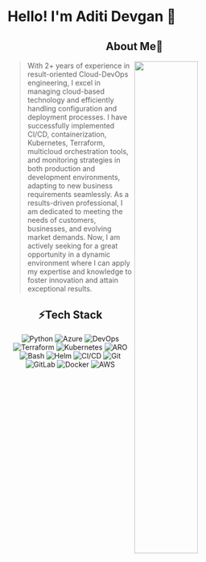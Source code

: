 # Hello! I'm Aditi Devgan 👋 



<h2 align="center">About Me🔭</h2>

<img align="right" src="https://media.giphy.com/media/L1R1tvI9svkIWwpVYr/giphy.gif" width="50%"/>

> With 2+ years of experience in result-oriented Cloud-DevOps engineering, I excel in managing cloud-based technology and efficiently handling configuration and deployment processes. I have successfully implemented CI/CD, containerization, Kubernetes, Terraform, multicloud orchestration tools, and monitoring strategies in both production and development environments, adapting to new business requirements seamlessly. As a results-driven professional, I am dedicated to meeting the needs of customers, businesses, and evolving market demands.
Now, I am actively seeking for a great opportunity in a dynamic environment where I can apply my expertise and knowledge to foster innovation and attain exceptional results.

<h2 align="center">⚡Tech Stack</h2>
<p align="center">
    <img alt="Python" src="https://img.shields.io/badge/python%20-%2314354C.svg?&style=for-the-badge&logo=python&logoColor=white"/>
    <img alt="Azure" src="https://img.shields.io/badge/azure cloud-%2300f.svg?&style=for-the-badge&logo=azure-cloud&logoColor=white&color=rgb(54,132,255)"/>
    <img alt="DevOps" src="https://img.shields.io/badge/devops%20-%23013243.svg?&style=for-the-badge&logo=devops&logoColor=white" />
    <img alt="Terraform" src="https://img.shields.io/badge/terraform%20-%23150458.svg?&style=for-the-badge&logo=terraform&logoColor=white" />
    <img alt="Kubernetes" src="https://img.shields.io/badge/kubernetes%20-%23FF6F00.svg?&style=for-the-badge&logo=kubernetes&logoColor=white" />
    <img alt="ARO" src="https://img.shields.io/badge/redhatOpenshift%20-%23D00000.svg?&style=for-the-badge&logo=redhatOpenshift&logoColor=white"/>
    <img alt="Bash" src="https://img.shields.io/badge/bash%20-%23EE4C2C.svg?&style=for-the-badge&logo=bash&logoColor=white" />
    <img alt="Helm" src="https://img.shields.io/badge/helm%20-%23EE4C2C.svg?&style=for-the-badge&logo=helm&logoColor=white&color=rgb(10,10,10)" />
    <img alt="CI/CD" src="https://img.shields.io/badge/ci/cd%20-%23F37626.svg?&style=for-the-badge&logo=ci/cd&logoColor=white" />
    <img alt="Git" src="https://img.shields.io/badge/git%20-%23F05033.svg?&style=for-the-badge&logo=git&logoColor=white"/>
    <img alt="GitLab" src="https://img.shields.io/badge/armtemplates%20-%2314354C.svg?&style=for-the-badge&logo=gitlab&logoColor=white"/>
    <img alt="Docker" src="https://img.shields.io/badge/docker%20-%2314354C.svg?&style=for-the-badge&logo=docker&logoColor=white"/>
    <img alt="AWS" src="https://img.shields.io/badge/tableau%20-%2314354C.svg?&style=for-the-badge&logo=aws&logoColor=white"/>
</p>

<!--
**AditiDevgan3/AditiDevgan3** is a ✨ _special_ ✨ repository because its `README.md` (this file) appears on your GitHub profile.

Here are some ideas to get you started:

- 🔭 I’m currently working on ...
- 🌱 I’m currently learning ...
- 👯 I’m looking to collaborate on ...
- 🤔 I’m looking for help with ...
- 💬 Ask me about ...
- 📫 How to reach me: ...
- 😄 Pronouns: ...
- ⚡ Fun fact: ...
-->
